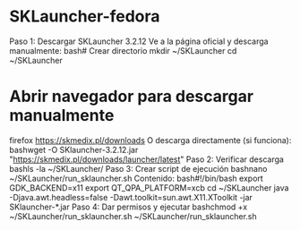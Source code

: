# SKLauncher-fedora

Paso 1: Descargar SKLauncher 3.2.12
Ve a la página oficial y descarga manualmente:
bash# Crear directorio
mkdir ~/SKLauncher
cd ~/SKLauncher

# Abrir navegador para descargar manualmente
firefox https://skmedix.pl/downloads
O descarga directamente (si funciona):
bashwget -O SKlauncher-3.2.12.jar "https://skmedix.pl/downloads/launcher/latest"
Paso 2: Verificar descarga
bashls -la ~/SKLauncher/
Paso 3: Crear script de ejecución
bashnano ~/SKLauncher/run_sklauncher.sh
Contenido:
bash#!/bin/bash
export GDK_BACKEND=x11
export QT_QPA_PLATFORM=xcb
cd ~/SKLauncher
java -Djava.awt.headless=false -Dawt.toolkit=sun.awt.X11.XToolkit -jar SKlauncher-*.jar
Paso 4: Dar permisos y ejecutar
bashchmod +x ~/SKLauncher/run_sklauncher.sh
~/SKLauncher/run_sklauncher.sh

